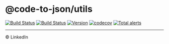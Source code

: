 # @code-to-json/utils

[![Build Status](https://travis-ci.org/mike-north/code-to-json.svg?branch=master)](https://travis-ci.org/mike-north/code-to-json)
[![Build Status](https://dev.azure.com/code-to-json/code-to-json/_apis/build/status/mike-north.code-to-json)](https://dev.azure.com/code-to-json/code-to-json/_build/latest?definitionId=1)
[![Version](https://img.shields.io/npm/v/@code-to-json/utils.svg)](https://www.npmjs.com/package/@code-to-json/utils)
[![codecov](https://codecov.io/gh/mike-north/code-to-json/branch/master/graph/badge.svg)](https://codecov.io/gh/mike-north/code-to-json)
[![Total alerts](https://img.shields.io/lgtm/alerts/g/mike-north/code-to-json.svg?logo=lgtm&logoWidth=18)](https://lgtm.com/projects/g/mike-north/code-to-json/alerts/)

---

© LinkedIn
